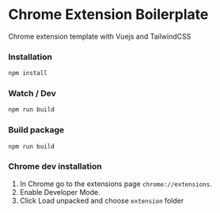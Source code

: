 # Chrome Extension Boilerplate

Chrome extension template with Vuejs and TailwindCSS

### Installation

```bash
npm install
```

### Watch / Dev

```bash
npm run build
```

### Build package

```bash
npm run build
```

### Chrome dev installation

1. In Chrome go to the extensions page `chrome://extensions`.
2. Enable Developer Mode.
3. Click Load unpacked and choose `extension` folder
